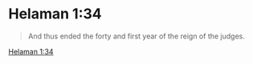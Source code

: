 # Helaman 1:34

> And thus ended the forty and first year of the reign of the judges.

[Helaman 1:34](https://www.churchofjesuschrist.org/study/scriptures/bofm/hel/1?lang=eng&id=p34#p34)


